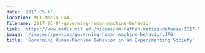 ```yaml
---
date: '2017-05-4'
location: MIT Media Lab
filename: 2017-05-04-governing-human-machine-behavior
link: 'https://www.media.mit.edu/videos/cm-nathan-matias-defense-2017-05-01/' 
image: '/images/speaking/governing-human-machine-behavior.JPG'
title: 'Governing Human/Machine Behavior in an Experimenting Society'
---
```

